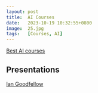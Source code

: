 ```yaml
---
layout: post
title:  AI Courses
date:   2023-10-19 10:32:55+0800
image:  25.jpg
tags:   [Courses, AI]
---
```


[Best AI courses](https://www.coursera.org/courses?query=artificial%20intelligence)

## Presentations

[Ian Goodfellow](https://www.iangoodfellow.com/slides/)